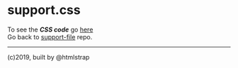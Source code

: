 # support.css

To see the ***CSS code*** go [here](https://ui-coder.github.io/support-file/css/support.css)  
Go back to [support-file](https://github.com/ui-coder/support-file) repo.  
___  
(c)2019, built by @htmlstrap

